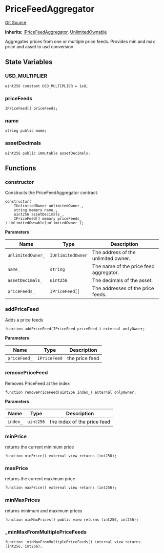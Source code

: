 # PriceFeedAggregator
[Git Source](https://github.com/solidant/unlimited-contracts/blob/06933827b140eb30ab8723aa85a9cdce2333525a/src/price-feed/PriceFeedAggregator.sol)

**Inherits:**
[IPriceFeedAggregator](/src/interfaces/IPriceFeedAggregator.sol/contract.IPriceFeedAggregator.md), [UnlimitedOwnable](/src/shared/UnlimitedOwnable.sol/contract.UnlimitedOwnable.md)

Aggregates prices from one or multiple price feeds.
Provides min and max price and asset to usd conversion


## State Variables
### USD_MULTIPLIER

```solidity
uint256 constant USD_MULTIPLIER = 1e8;
```


### priceFeeds

```solidity
IPriceFeed[] priceFeeds;
```


### name

```solidity
string public name;
```


### assetDecimals

```solidity
uint256 public immutable assetDecimals;
```


## Functions
### constructor

Constructs the PriceFeedAggregator contract.


```solidity
constructor(
    IUnlimitedOwner unlimitedOwner_,
    string memory name_,
    uint256 assetDecimals_,
    IPriceFeed[] memory priceFeeds_
) UnlimitedOwnable(unlimitedOwner_);
```
**Parameters**

|Name|Type|Description|
|----|----|-----------|
|`unlimitedOwner_`|`IUnlimitedOwner`|The address of the unlimited owner.|
|`name_`|`string`|The name of the price feed aggregator.|
|`assetDecimals_`|`uint256`|The decimals of the asset.|
|`priceFeeds_`|`IPriceFeed[]`|The addresses of the price feeds.|


### addPriceFeed

Adds a price feeds


```solidity
function addPriceFeed(IPriceFeed priceFeed_) external onlyOwner;
```
**Parameters**

|Name|Type|Description|
|----|----|-----------|
|`priceFeed_`|`IPriceFeed`|the price feed|


### removePriceFeed

Removes PriceFeed at the index


```solidity
function removePriceFeed(uint256 index_) external onlyOwner;
```
**Parameters**

|Name|Type|Description|
|----|----|-----------|
|`index_`|`uint256`|the index of the price feed|


### minPrice

returns the current minimum price


```solidity
function minPrice() external view returns (int256);
```

### maxPrice

returns the current maximum price


```solidity
function maxPrice() external view returns (int256);
```

### minMaxPrices

returns minimum and maximum prices


```solidity
function minMaxPrices() public view returns (int256, int256);
```

### _minMaxFromMultiplePriceFeeds


```solidity
function _minMaxFromMultiplePriceFeeds() internal view returns (int256, int256);
```

